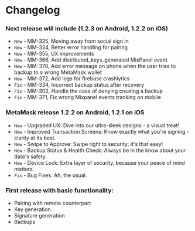 # Changelog

### Next release will include (1.2.3 on Android, 1.2.2 on iOS)

- `New` - MM-325, Moving away from social sign in
- `New` - MM-324, Better error handling for pairing
- `New` - MM-355, UX improvements
- `New` - MM-366, Add distributed_keys_generated MixPanel event
- `New` - MM-370, Add error message on phone when the user tries to backup to a wrong MetaMask wallet
- `New` - MM-372, Add logs for firebase crashlytics
- `Fix` - MM-334, Incorrect backup status after recovery
- `Fix` - MM-302, Handle the case of denying creating a backup
- `Fix` - MM-371, Fix wrong Mixpanel events tracking on mobile

### MetaMask release 1.2.2 on Android, 1.2.1 on iOS

- `New` - Upgraded UX: Dive into our ultra-sleek designs - a visual treat!
- `New` - Improved Transaction Screens: Know exactly what you're signing - clarity at its best.
- `New` - Swipe to Approve: Swipe right to security; it's that easy!
- `New` - Backup Status & Health Check: Always be in the know about your data's safety.
- `New` - Device Lock: Extra layer of security, because your peace of mind matters.
- `Fix` - Bug Fixes: Ah, the usual.

### First release with basic functionality:

- Pairing with remote counterpart
- Key generation
- Signature generation
- Backups
